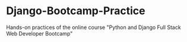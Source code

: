 # Django-Bootcamp-Practice
Hands-on practices of the online course "Python and Django Full Stack Web Developer Bootcamp"
